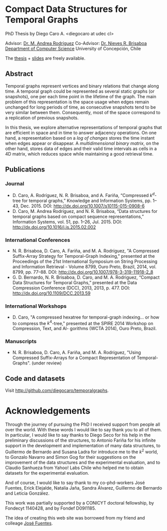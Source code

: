 # Compact Data Structures for Temporal Graphs
PhD Thesis 
by Diego Caro A. \<diegocaro at udec cl\>

Advisor: [Dr. M. Andrea Rodríguez](http://www.inf.udec.cl/~andrea/)
Co-Advisor: [Dr. Nieves R. Brisaboa](http://lbd.udc.es/ShowResearcherInformation.do?lang=en_US&id=12)
[Department of Computer Science](http://www.inf.udec.cl)
University of Concepción, Chile

The [thesis](thesis.pdf) + [slides](slides.pdf) are freely available.

## Abstract

Temporal graphs represent vertices and binary relations that change along time. A temporal graph could be represented as several static graphs (or snapshots), one per each time point in the lifetime of the graph. The main problem of this representation is the space usage when edges remain unchanged for long periods of time, as consecutive snapshots tend to be very similar between them. Consequently, most of the space correspond to a replication of previous snapshots.

In this thesis, we explore alternative representations of temporal graphs that are efficient in space and in time to answer adjacency operations. On one hand, a representation based on a *log of changes* stores the time instant when edges appear or disappear. A *multidimensional binary matrix*, on the other hand, stores data of edges and their valid time intervals as cells in a 4D matrix, which reduces space while maintaining a good retrieval time.

<!-- 
As a baseline of comparison, we present two first strategies: the Time-interval Log per Edge ($\Edglog$) and the Adjacency Log of Events ($\Adjlog$), both using compression techniques over an inverted index that represent the logs. We use a Compact Suffix Array to represent temporal graphs as a sequence of 4-tuples, where adjacency operations are answered as a pattern matching problem.

We introduce two new strategies to represent temporal graphs using compact data structures. Compact Adjacency Sequence ($\CAS$) represents changes on adjacent vertices as a sequence stored in a $\WT$, and the Compact Events ordered by Time ($\CET$) represents the edges that change in each time instant using an $\IWT$, a new compact data structure specifically designed in this work that is able to represent a sequence of multidimensional symbols (that is, tuples of symbols encoded together).

We finally propose to represent temporal graphs as cells in a 4D binary matrix: two dimensions to represent extreme vertices of an edge and two dimensions to represent the temporal interval when the edge exists. This strategy generalizes the idea of the adjacency matrix for storing static graphs. The proposed structure called Compressed $\Kd$ ($\cKd$) is capable to deal with unclustered data with a good use of space. The $\cKd$ uses asymptotically the same space than the information-theoretical lower bound for storing cells in a 4D binary matrix, without considering any regularity. Techniques that group leaves into buckets and compress nodes with few children show to improve the performance in time of the $\cKd$.

We experimentally evaluate all the structures and compare them with previous alternatives in the state-of-the-art based on snapshots and logs, showing that our proposals can represent large temporal graphs making efficient use of space, while keeping good time performance for a wide range of useful queries. We conclude that the use of compact data structures open the possibility for the design of interesting representations of temporal graphs that fit the needs of different application domains.
--> 
## Publications

### Journal

 - D. Caro, A. Rodríguez, N. R. Brisaboa, and A. Fariña, “Compressed $k^d$-tree for temporal graphs,” Knowledge and Information Systems, pp. 1–43, Dec. 2015. DOI: <http://dx.doi.org/10.1007/s10115-015-0908-6>
 - D. Caro, M. Andrea Rodríguez, and N. R. Brisaboa, “Data structures for temporal graphs based on compact sequence representations,” Information Systems, vol. 51, pp. 1–26, Jul. 2015. DOI: <http://dx.doi.org/10.1016/j.is.2015.02.002>

### International Conferences

 - N. R. Brisaboa, D. Caro, A. Fariña, and M. A. Rodríguez, "A Compressed Suffix-Array Strategy for Temporal-Graph Indexing," presented at the Proceedings of the 21st International Symposium on String Processing and Information Retrieval - Volume 8799, Ouro Preto, Brazil, 2014, vol. 8799, pp. 77–88. DOI: <http://dx.doi.org/10.1007/978-3-319-11918-2_8>
 - G. D. Bernardo, N. R. Brisaboa, D. Caro, and M. A. Rodriguez, “Compact Data Structures for Temporal Graphs,” presented at the Data Compression Conference (DCC), 2013, 2013, p. 477. DOI: <http://dx.doi.org/10.1109/DCC.2013.59> 

### International Workshops

 - D. Caro, "A compressed hexatree for temporal-graph indexing... or how to compress the $k^4$-tree," presented at the SPIRE 2014 Workshop on Compression, Text, and Al- gorithms (WCTA 2014), Ouro Preto, Brazil.

### Manuscripts 
 - N. R. Brisaboa, D. Caro, A. Fariña, and M. A. Rodríguez, "Using Compressed Suffix-Arrays for a Compact Representation of Temporal-Graphs". (under review)


## Code and datasets
Visit <http://github.com/diegocaro/temporalgraphs>.


# Acknowledgements

Through the journey of pursuing the PhD I received support from people all over the world. With these words I would like to say thank you to all of them. In particular, I would like to say thanks to Diego Seco for his help in the preliminary discussions of the structures, to Antonio Fariña for his infinite support in the development and implementation of many data structures, to Guillermo de Bernardo and Susana Ladra for introduce me to the $k^2$ world, to Gonzalo Navarro and Simon Gog for their suggestions on the improvement of the data structures and the experimental evaluation, and to Claudio Sanhueza from Yahoo! Labs Chile who helped me to obtain datasets for the experimental evaluation.

And of course, I would like to say thank to my co-phd-workers José Fuentes, Erick Elejalde, Natalia Jaña, Sandra Álvarez, Guillermo de Bernardo and Leticia González. 

This work was partially supported by a CONICYT doctoral fellowship, by Fondecyt 1140428, and by Fondef D09I1185.

The idea of creating this web site was borrowed from my friend and colleage [José Fuentes](http://www.inf.udec.cl/~josefuentes/thesis/).